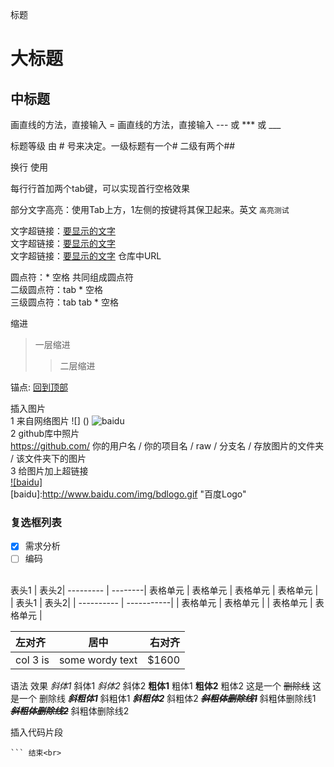 标题

大标题
===
中标题
---

画直线的方法，直接输入 = 
画直线的方法，直接输入 --- 或 *** 或 ___

标题等级 由 # 号来决定。一级标题有一个# 二级有两个##

换行 使用 <br>

每行行首加两个tab键，可以实现首行空格效果 <br>

部分文字高亮：使用Tab上方，1左侧的按键将其保卫起来。英文 `高亮测试` <br>

文字超链接：[要显示的文字](链接地址) <br>
文字超链接：[要显示的文字](链接地址"悬停显示") <br>
文字超链接：[要显示的文字](./book) 仓库中URL <br>

圆点符：* 空格 共同组成圆点符 <br>
二级圆点符：tab * 空格 <br>
三级圆点符：tab tab * 空格 <br>

缩进
> 一层缩进
>> 二层缩进

锚点: [回到顶部](#readme)

插入图片 <br>
1 来自网络图片 ![] ()  ![baidu](URL"悬停") <br>
2 github库中照片 <br>
 https://github.com/ 你的用户名 / 你的项目名 / raw / 分支名 / 存放图片的文件夹 / 该文件夹下的图片 <br>
3 给图片加上超链接<br>
[![baidu]](http://baidu.com)  
[baidu]:http://www.baidu.com/img/bdlogo.gif "百度Logo"<br>



### 复选框列表
- [x] 需求分析
- [ ] 编码
<br>
表头1  | 表头2|
--------- | --------|
表格单元  | 表格单元 |
表格单元  | 表格单元 |

<br>
| 表头1  | 表头2|
| ---------- | -----------|
| 表格单元   | 表格单元   |
| 表格单元   | 表格单元   |

| 左对齐 | 居中  | 右对齐 |
| :------------ |:---------------:| -----:|
| col 3 is      | some wordy text | $1600 |

语法	效果
*斜体1*	斜体1
_斜体2_	斜体2
**粗体1**	粗体1
__粗体2__	粗体2
这是一个 ~~删除线~~	这是一个 删除线
***斜粗体1***	斜粗体1
___斜粗体2___	斜粗体2
***~~斜粗体删除线1~~***	斜粗体删除线1
~~***斜粗体删除线2***~~	斜粗体删除线2


插入代码片段<br>

``` tab上 1左侧 的按键三次 后注明语言
``` 结束<br>
